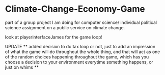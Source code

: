# Climate-Change-Economy-Game
part of a group project I am doing for computer science/ individual political science assignment on a public service on climate change.

look at playerinterfaceJames for the game loop!

UPDATE ** added decision to do tax loop or not, just to add an impression of what the game will do throughout the whole thing, and that will act as one of the random choices happening throughout the game, which has you choose a decision to your environment everytime something happens, or just on whims **
